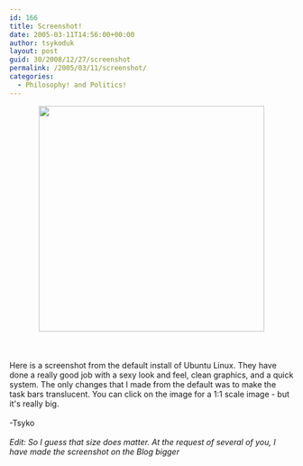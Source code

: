 ```yaml
---
id: 166
title: Screenshot!
date: 2005-03-11T14:56:00+00:00
author: tsykoduk
layout: post
guid: 30/2008/12/27/screenshot
permalink: /2005/03/11/screenshot/
categories:
  - Philosophy! and Politics!
---
```

<center><a href=http://www.nokes.name/photos/albums/userpics/10001/Screenshot.png><img src=http://nokes.name/photos/albums/userpics/10001/normal_Screenshot.png width="400" height="400" /></a></center><br /><br /><br />Here is a screenshot from the default install of Ubuntu Linux. They have done a really good job with a sexy look and feel, clean graphics, and a quick system. The only changes that I made from the default was to make the task bars translucent. You can click on the image for a 1:1 scale image - but it's really big.<br /><br />-Tsyko<br /><br /><i>Edit: So I guess that size does matter. At the request of several of you, I have made the screenshot on the Blog bigger</i>